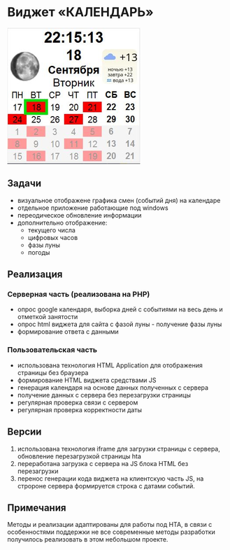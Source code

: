 ﻿# Виджет &laquo;КАЛЕНДАРЬ&raquo;
![пример виджета](example.JPG)
## Задачи
 - визуальное отображене графика смен (событий дня) на календаре
 - отдельное приложение работающие под windows
 - переодическое обновление информации
 - дополнительно отображение:
   - текущего числа
   - цифровых часов
   - фазы луны
   - погоды
   
## Реализация

### Серверная часть (реализована на PHP)
- опрос google календаря, выборка дней с событиями на весь день и отметкой занятости
- опрос html виджета для сайта с фазой луны  - получение фазы луны
- формирование ответа с данными

### Пользовательская часть
 - использована технология HTML Application для отображения страницы без браузера
 - формирование HTML виджета средствами JS
 - генерация календаря на основе данных полученных с сервера 
 - получение данных с сервера без перезагрузки страницы
 - регулярная проверка связи с сервером
 - регулярная проверка корректности даты
 
 ## Версии
  1.  использована технология iframe для загрузки страницы с сервера, обновление перезагрузкой страницы hta
  2.  переработана загрузка с сервера на JS блока HTML без перезагрузки
  3.  перенос генерации кода виджета на клиентскую часть JS, на стророне сервера формируется строка с датами событий.
  
 ## Примечания
 
 Методы и реализации адаптированы для работы под HTA, 
 в связи с особенностями поддержки не все современные 
 методы разработки получилось реализовать в этом 
 небольшом проекте.
 